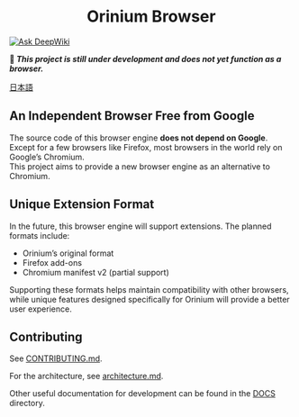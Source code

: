 <h1 align="center">Orinium Browser</h1>

[![Ask DeepWiki](https://deepwiki.com/badge.svg)](https://deepwiki.com/Orinas-github/Orinium-browser)

**🚧 _This project is still under development and does not yet function as a browser._**

[日本語](./README.md)

## An Independent Browser Free from Google
The source code of this browser engine **does not depend on Google**.  
Except for a few browsers like Firefox, most browsers in the world rely on Google’s Chromium.  
This project aims to provide a new browser engine as an alternative to Chromium.

## Unique Extension Format
In the future, this browser engine will support extensions. The planned formats include:
* Orinium’s original format  
* Firefox add-ons  
* Chromium manifest v2 (partial support)

Supporting these formats helps maintain compatibility with other browsers, while unique features designed specifically for Orinium will provide a better user experience.

## Contributing
See [CONTRIBUTING.md](./CONTRIBUTING.md).

For the architecture, see [architecture.md](./docs/architecture.md).

Other useful documentation for development can be found in the [DOCS](./docs/) directory.
